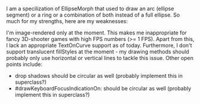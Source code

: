 I am a specilization of EllipseMorph that used to draw an arc (ellipse segment) or a ring or a combination of both instead of a full ellipse. So much for my strengths, here are my weaknesses:

I'm image-rendered only at the moment. This makes me inappropriate for fancy 3D-shooter games with high FPS numbers (>= 1 FPS). Apart from this, I lack an appropriate TextOnCurve support as of today. Furthermore, I don't support translucent fillStyles at the moment - my drawing methods should probably only use horizontal or vertical lines to tackle this issue.
Other open points include:
- drop shadows should be circular as well (probably implement this in superclass?)
- #drawKeyboardFocusIndicationOn: should be circular as well (probably implement this in superclass?)